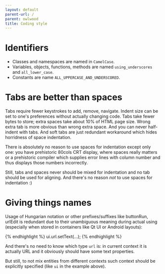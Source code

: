 ```yaml
---
layout: default
parent-url: /
parent: owlwood
title: Coding style
---
```

Identifiers
=========

* Classes and namespaces are named in `CamelCase`.
* Variables, objects, functions, methods are named `using_underscores` and `all_lower_case`.
* Constants are name `ALL_UPPERCASE_AND_UNDERSCORED`.

Tabs are better than spaces
=========

Tabs require fewer keystrokes to add, remove, navigate. Indent size can be set to one's preferences without actually changing code. Tabs take fewer bytes to store; extra spaces take about 10% of HTML page size. Wrong extra tab is more obvious than wrong extra space. And you can never half-indent with tabs. And soft tabs are just redundant workaround which hides horridness of space indentation.

There is absolutely no reason to use spaces for indentation except only one: you have prehistoric 80cols CRT display, where spaces really matters or a prehistoric compiler which supplies error lines with column number and thus displays those numbers incorrectly.

Still, tabs and spaces never should be mixed for indentation and no tab should be used for aligning. And there's no reason _not_ to use spaces for indentation :)

Giving things names
=========

Usage of Hungarian notation or other prefixes/suffixes like buttonRun, urlEdit is redundant due to their unambiguous meaning during actual using (especially when stored in containers like Qt UI or Android layouts):

{% endhighlight %}
ui.url.setText(...);
{% endhighlight %}

And there's no need to know which type `url` is: in current context it is actually URL and it obviously should have some text properties.

But still, to not mix entities from different contexts such context should be explicitly specified (like `ui` in the example above).

